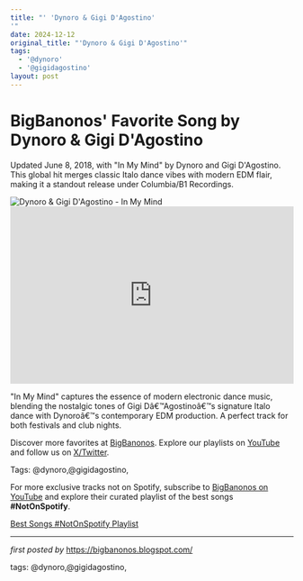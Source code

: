 ```yaml
---
title: "' 'Dynoro & Gigi D'Agostino'
'"
date: 2024-12-12
original_title: "'Dynoro & Gigi D'Agostino'"
tags:
  - '@dynoro'
  - '@gigidagostino'
layout: post
---
```

<!-- Post Title -->
<h1 >BigBanonos' Favorite Song by Dynoro & Gigi D'Agostino</h1> <!-- Introductory Text -->
<p >Updated June 8, 2018, with "In My Mind" by Dynoro and Gigi D'Agostino. This global hit merges classic Italo dance vibes with modern EDM flair, making it a standout release under Columbia/B1 Recordings.</p> <!-- Featured Image -->
<div > <img src="https://cdn-images.dzcdn.net/images/artist/7c92f4d57ae16865003eed59750104d9/1900x1900-000000-80-0-0.jpg" alt="Dynoro & Gigi D'Agostino - In My Mind" />
</div> <!-- YouTube Video Embed -->
<div > <iframe width="100%" height="315" src="https://www.youtube.com/embed/fCoIP5ICfx8" title="Dynoro, Gigi Dâ€™Agostino - In My Mind (Official Video)" frameborder="0" allow="accelerometer; autoplay; clipboard-write; encrypted-media; gyroscope; picture-in-picture; web-share" referrerpolicy="strict-origin-when-cross-origin" allowfullscreen></iframe>
</div> <!-- Song Information -->
<div > <p>"In My Mind" captures the essence of modern electronic dance music, blending the nostalgic tones of Gigi Dâ€™Agostinoâ€™s signature Italo dance with Dynoroâ€™s contemporary EDM production. A perfect track for both festivals and club nights.</p>
</div> <!-- Footer Links -->
<div > <p>Discover more favorites at <a href="https://bigbanonos.blogspot.com/" target="_blank">BigBanonos</a>. Explore our playlists on <a href="https://www.youtube.com/@BigBanonos" target="_blank">YouTube</a> and follow us on <a href="https://x.com/bigbanonos" target="_blank">X/Twitter</a>.</p>
</div> <!-- Tags -->
<p >Tags: @dynoro,@gigidagostino,</p>


<!--Subscribe and Playlist Links-->
<div>
    <p>For more exclusive tracks not on Spotify, subscribe to <a href="https://www.youtube.com/@BigBanonos" target="_blank">BigBanonos on YouTube</a> and explore their curated playlist of the best songs <strong>#NotOnSpotify</strong>.</p>
    <p><a href="https://www.youtube.com/playlist?list=PLtuNtuTatqI0kFahUCbtbfenC_ET5O_tr" target="_blank">Best Songs #NotOnSpotify Playlist<br /></a></p></div>

<hr />

<p><em>first posted by</em> <a href="https://bigbanonos.blogspot.com/" rel="noopener" target="_new">https://bigbanonos.blogspot.com/</a></p>

<p>tags: @dynoro,@gigidagostino,</p>
